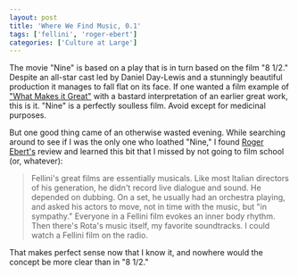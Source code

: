 ```yaml
---
layout: post
title: 'Where We Find Music, 0.1'
tags: ['fellini', 'roger-ebert']
categories: ['Culture at Large']
---
```

The movie "Nine" is based on a play that is in turn based on the film "8 1/2." Despite an all-star cast led by Daniel Day-Lewis and a stunningly beautiful production it manages to fall flat on its face. If one wanted a film example of <a href="http://www.robkapilow.com/wmigreat.shtml">"What Makes it Great"</a> with a bastard interpretation of an earlier great work, this is it. "Nine" is a perfectly soulless film. Avoid except for medicinal purposes.

But one good thing came of an otherwise wasted evening. While searching around to see if I was the only one who loathed "Nine," I found <a href="http://rogerebert.suntimes.com/apps/pbcs.dll/article?AID=/20091223/REVIEWS/912239996">Roger Ebert's</a> review and learned this bit that I missed by not going to film school (or, whatever):
<blockquote>Fellini's great films are essentially musicals. Like most Italian directors of his generation, he didn't record live dialogue and sound. He depended on dubbing. On a set, he usually had an orchestra playing, and asked his actors to move, not in time with the music, but "in sympathy." Everyone in a Fellini film evokes an inner body rhythm. Then there's Rota's music itself, my favorite soundtracks. I could watch a Fellini film on the radio.</blockquote>
That makes perfect sense now that I know it, and nowhere would the concept be more clear than in "8 1/2."
